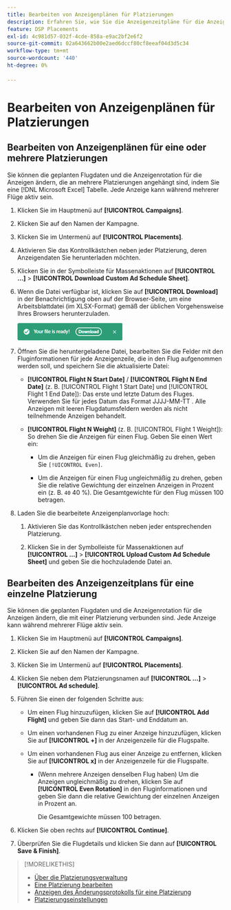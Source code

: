 ```yaml
---
title: Bearbeiten von Anzeigenplänen für Platzierungen
description: Erfahren Sie, wie Sie die Anzeigenzeitpläne für die Anzeigen ändern, die an Platzierungen angehängt sind.
feature: DSP Placements
exl-id: 4c981d57-032f-4cde-858a-e9ac2bf2e6f2
source-git-commit: 02a643662b00e2aed6dccf80cf8eeaf04d3d5c34
workflow-type: tm+mt
source-wordcount: '440'
ht-degree: 0%

---
```


# Bearbeiten von Anzeigenplänen für Platzierungen

## Bearbeiten von Anzeigenplänen für eine oder mehrere Platzierungen

Sie können die geplanten Flugdaten und die Anzeigenrotation für die Anzeigen ändern, die an mehrere Platzierungen angehängt sind, indem Sie eine [!DNL Microsoft Excel] Tabelle. Jede Anzeige kann während mehrerer Flüge aktiv sein.

1. Klicken Sie im Hauptmenü auf **[!UICONTROL Campaigns]**.

1. Klicken Sie auf den Namen der Kampagne.

1. Klicken Sie im Untermenü auf **[!UICONTROL Placements]**.

1. Aktivieren Sie das Kontrollkästchen neben jeder Platzierung, deren Anzeigendaten Sie herunterladen möchten.

1. Klicken Sie in der Symbolleiste für Massenaktionen auf **[!UICONTROL ...]** > **[!UICONTROL Download Custom Ad Schedule Sheet]**.

1. Wenn die Datei verfügbar ist, klicken Sie auf **[!UICONTROL Download]** in der Benachrichtigung oben auf der Browser-Seite, um eine Arbeitsblattdatei (im XLSX-Format) gemäß der üblichen Vorgehensweise Ihres Browsers herunterzuladen.

   ![Herunterladen von vorbereitenden Benachrichtigungen](/help/dsp/assets/download-ready.png "Herunterladen von vorbereitenden Benachrichtigungen")

1. Öffnen Sie die heruntergeladene Datei, bearbeiten Sie die Felder mit den Fluginformationen für jede Anzeigenzeile, die in den Flug aufgenommen werden soll, und speichern Sie die aktualisierte Datei:

   * **[!UICONTROL Flight N Start Date]** / **[!UICONTROL Flight N End Date]** (z. B. [!UICONTROL Flight 1 Start Date] und [!UICONTROL Flight 1 End Date]): Das erste und letzte Datum des Fluges. Verwenden Sie für jedes Datum das Format JJJJ-MM-TT . Alle Anzeigen mit leeren Flugdatumsfeldern werden als nicht teilnehmende Anzeigen behandelt.

   * **[!UICONTROL Flight N Weight]** (z. B. [!UICONTROL Flight 1 Weight]): So drehen Sie die Anzeigen für einen Flug. Geben Sie einen Wert ein:

      * Um die Anzeigen für einen Flug gleichmäßig zu drehen, geben Sie `[!UICONTROL Even]`.

      * Um die Anzeigen für einen Flug ungleichmäßig zu drehen, geben Sie die relative Gewichtung der einzelnen Anzeigen in Prozent ein (z. B. `40` 40 %). Die Gesamtgewichte für den Flug müssen 100 betragen.

1. Laden Sie die bearbeitete Anzeigenplanvorlage hoch:

   1. Aktivieren Sie das Kontrollkästchen neben jeder entsprechenden Platzierung.

   1. Klicken Sie in der Symbolleiste für Massenaktionen auf **[!UICONTROL ...]** > **[!UICONTROL Upload Custom Ad Schedule Sheet]** und geben Sie die hochzuladende Datei an.

## Bearbeiten des Anzeigenzeitplans für eine einzelne Platzierung

<!-- Some placements don't have this option. Clarify which placement types aren't eligible -- just simple ad serving placements (PG ones seem okay)? And anything else? -->

Sie können die geplanten Flugdaten und die Anzeigenrotation für die Anzeigen ändern, die mit einer Platzierung verbunden sind. Jede Anzeige kann während mehrerer Flüge aktiv sein.

1. Klicken Sie im Hauptmenü auf **[!UICONTROL Campaigns]**.

1. Klicken Sie auf den Namen der Kampagne.

1. Klicken Sie im Untermenü auf **[!UICONTROL Placements]**.

1. Klicken Sie neben dem Platzierungsnamen auf  **[!UICONTROL ...]** > **[!UICONTROL Ad schedule]**.

1. Führen Sie einen der folgenden Schritte aus:

   * Um einen Flug hinzuzufügen, klicken Sie auf **[!UICONTROL Add Flight]** und geben Sie dann das Start- und Enddatum an.

   * Um einen vorhandenen Flug zu einer Anzeige hinzuzufügen, klicken Sie auf **[!UICONTROL +]** in der Anzeigenzeile für die Flugspalte.

   * Um einen vorhandenen Flug aus einer Anzeige zu entfernen, klicken Sie auf **[!UICONTROL x]** in der Anzeigenzeile für die Flugspalte.

      * (Wenn mehrere Anzeigen denselben Flug haben) Um die Anzeigen ungleichmäßig zu drehen, klicken Sie auf **[!UICONTROL Even Rotation]** in den Fluginformationen und geben Sie dann die relative Gewichtung der einzelnen Anzeigen in Prozent an.

        Die Gesamtgewichte müssen 100 betragen.

1. Klicken Sie oben rechts auf **[!UICONTROL Continue]**.

1. Überprüfen Sie die Flugdetails und klicken Sie dann auf **[!UICONTROL Save & Finish]**.

>[!MORELIKETHIS]
>
>* [Über die Platzierungsverwaltung](placement-about.md)
>* [Eine Platzierung bearbeiten](placement-edit.md)
>* [Anzeigen des Änderungsprotokolls für eine Platzierung](placement-change-log.md)
>* [Platzierungseinstellungen](placement-settings.md)
